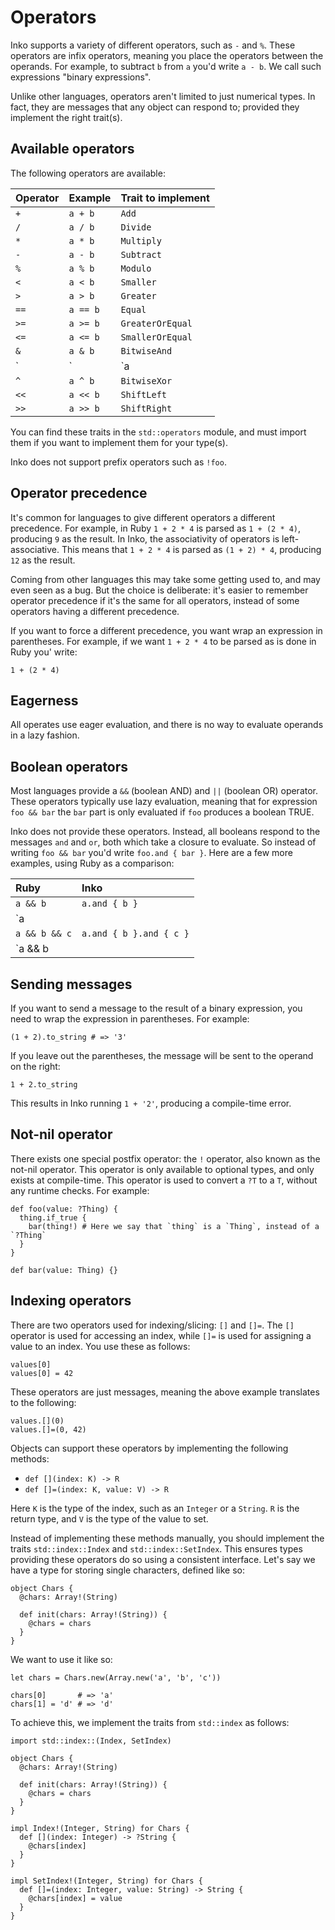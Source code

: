 # Operators

Inko supports a variety of different operators, such as `-` and `%`. These
operators are infix operators, meaning you place the operators between the
operands. For example, to subtract `b` from `a` you'd write `a - b`. We call
such expressions "binary expressions".

Unlike other languages, operators aren't limited to just numerical types.
In fact, they are messages that any object can respond to; provided they
implement the right trait(s).

## Available operators

The following operators are available:

| Operator | Example  | Trait to implement
|:---------|:---------|:-------------------
| `+`      | `a + b`  | `Add`
| `/`      | `a / b`  | `Divide`
| `*`      | `a * b`  | `Multiply`
| `-`      | `a - b`  | `Subtract`
| `%`      | `a % b`  | `Modulo`
| `<`      | `a < b`  | `Smaller`
| `>`      | `a > b`  | `Greater`
| `==`     | `a == b` | `Equal`
| `>=`     | `a >= b` | `GreaterOrEqual`
| `<=`     | `a <= b` | `SmallerOrEqual`
| `&`      | `a & b`  | `BitwiseAnd`
| `|`      | `a | b`  | `BitwiseOr`
| `^`      | `a ^ b`  | `BitwiseXor`
| `<<`     | `a << b` | `ShiftLeft`
| `>>`     | `a >> b` | `ShiftRight`

You can find these traits in the `std::operators` module, and must import them
if you want to implement them for your type(s).

Inko does not support prefix operators such as `!foo`.

## Operator precedence

It's common for languages to give different operators a different precedence.
For example, in Ruby `1 + 2 * 4` is parsed as `1 + (2 * 4)`, producing `9` as
the result. In Inko, the associativity of operators is left-associative. This
means that `1 + 2 * 4` is parsed as `(1 + 2) * 4`, producing `12` as the result.

Coming from other languages this may take some getting used to, and may even
seen as a bug. But the choice is deliberate: it's easier to remember operator
precedence if it's the same for all operators, instead of some operators having
a different precedence.

If you want to force a different precedence, you want wrap an expression in
parentheses. For example, if we want `1 + 2 * 4` to be parsed as is done in
Ruby you' write:

```inko
1 + (2 * 4)
```

## Eagerness

All operates use eager evaluation, and there is no way to evaluate operands in a
lazy fashion.

## Boolean operators

Most languages provide a `&&` (boolean AND) and `||` (boolean OR) operator.
These operators typically use lazy evaluation, meaning that for expression `foo
&& bar` the `bar` part is only evaluated if `foo` produces a boolean TRUE.

Inko does not provide these operators. Instead, all booleans respond to the
messages `and` and `or`, both which take a closure to evaluate. So instead of
writing `foo && bar` you'd write `foo.and { bar }`. Here are a few more
examples, using Ruby as a comparison:

| Ruby          | Inko
|:--------------|:------------
| `a && b`      | `a.and { b }`
| `a || b`      | `a.or { b }`
| `a && b && c` | `a.and { b }.and { c }`
| `a && b || c` | `a.and { b }.or { c }`

## Sending messages

If you want to send a message to the result of a binary expression, you need to
wrap the expression in parentheses. For example:

```inko
(1 + 2).to_string # => '3'
```

If you leave out the parentheses, the message will be sent to the operand on the
right:

```inko
1 + 2.to_string
```

This results in Inko running `1 + '2'`, producing a compile-time error.

## Not-nil operator

There exists one special postfix operator: the `!` operator, also known as the
not-nil operator. This operator is only available to optional types, and only
exists at compile-time. This operator is used to convert a `?T` to a `T`,
without any runtime checks. For example:

```inko
def foo(value: ?Thing) {
  thing.if_true {
    bar(thing!) # Here we say that `thing` is a `Thing`, instead of a `?Thing`
  }
}

def bar(value: Thing) {}
```

## Indexing operators

There are two operators used for indexing/slicing: `[]` and `[]=`. The `[]`
operator is used for accessing an index, while `[]=` is used for assigning a
value to an index. You use these as follows:

```inko
values[0]
values[0] = 42
```

These operators are just messages, meaning the above example translates to the
following:

```inko
values.[](0)
values.[]=(0, 42)
```

Objects can support these operators by implementing the following methods:

* `def [](index: K) -> R`
* `def []=(index: K, value: V) -> R`

Here `K` is the type of the index, such as an `Integer` or a `String`. `R` is
the return type, and `V` is the type of the value to set.

Instead of implementing these methods manually, you should implement the traits
`std::index::Index` and `std::index::SetIndex`. This ensures types providing
these operators do so using a consistent interface. Let's say we have a type for
storing single characters, defined like so:

```inko
object Chars {
  @chars: Array!(String)

  def init(chars: Array!(String)) {
    @chars = chars
  }
}
```

We want to use it like so:

```inko
let chars = Chars.new(Array.new('a', 'b', 'c'))

chars[0]       # => 'a'
chars[1] = 'd' # => 'd'
```

To achieve this, we implement the traits from `std::index` as follows:

```inko
import std::index::(Index, SetIndex)

object Chars {
  @chars: Array!(String)

  def init(chars: Array!(String)) {
    @chars = chars
  }
}

impl Index!(Integer, String) for Chars {
  def [](index: Integer) -> ?String {
    @chars[index]
  }
}

impl SetIndex!(Integer, String) for Chars {
  def []=(index: Integer, value: String) -> String {
    @chars[index] = value
  }
}
```
